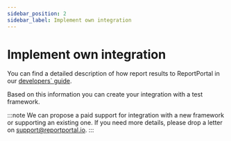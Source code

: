 ```yaml
---
sidebar_position: 2
sidebar_label: Implement own integration
---
```


# Implement own integration

You can find a detailed description of how report results to ReportPortal in our [developers` guide](/dev-guides/ReportingDevelopersGuide).

Based on this information you can create your integration with a test framework.

:::note
We can propose a paid support for integration with a new framework or supporting an existing one. If you need more details, please drop a letter on support@reportportal.io.
:::

